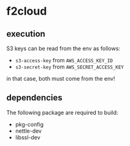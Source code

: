 # f2cloud

## execution
S3 keys can be read from the env as follows:
 * `s3-access-key` from `AWS_ACCESS_KEY_ID`
 * `s3-secret-key` from `AWS_SECRET_ACCESS_KEY`

 in that case, both must come from the env!

## dependencies
The following package are required to build:
 * pkg-config
 * nettle-dev
 * libssl-dev